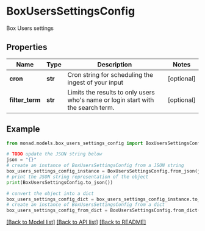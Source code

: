 # BoxUsersSettingsConfig

Box Users settings

## Properties

Name | Type | Description | Notes
------------ | ------------- | ------------- | -------------
**cron** | **str** | Cron string for scheduling the ingest of your input | [optional] 
**filter_term** | **str** | Limits the results to only users who&#39;s name or login start with the search term. | [optional] 

## Example

```python
from monad.models.box_users_settings_config import BoxUsersSettingsConfig

# TODO update the JSON string below
json = "{}"
# create an instance of BoxUsersSettingsConfig from a JSON string
box_users_settings_config_instance = BoxUsersSettingsConfig.from_json(json)
# print the JSON string representation of the object
print(BoxUsersSettingsConfig.to_json())

# convert the object into a dict
box_users_settings_config_dict = box_users_settings_config_instance.to_dict()
# create an instance of BoxUsersSettingsConfig from a dict
box_users_settings_config_from_dict = BoxUsersSettingsConfig.from_dict(box_users_settings_config_dict)
```
[[Back to Model list]](../README.md#documentation-for-models) [[Back to API list]](../README.md#documentation-for-api-endpoints) [[Back to README]](../README.md)


